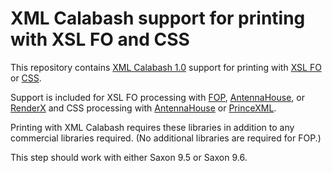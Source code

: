 # XML Calabash support for printing with XSL FO and CSS

This repository contains
[XML Calabash 1.0](http://github.com/ndw/xmlcalabash1) support for
printing with
[XSL FO](http://www.w3.org/standards/techs/xsl#w3c_all) or
[CSS](http://www.w3.org/Style/CSS/).

Support is included for XSL FO processing with
[FOP](https://xmlgraphics.apache.org/fop/),
[AntennaHouse](http://www.antennahouse.com/antenna1/xsl-specification/),
or
[RenderX](http://www.renderx.com/)
and CSS processing with
[AntennaHouse](http://www.antennahouse.com/antenna1/css/)
or
[PrinceXML](http://www.princexml.com/).

Printing with XML Calabash requires these libraries in addition to any
commercial libraries required. (No additional libraries are required
for FOP.)

This step should work with either Saxon 9.5 or Saxon 9.6.
